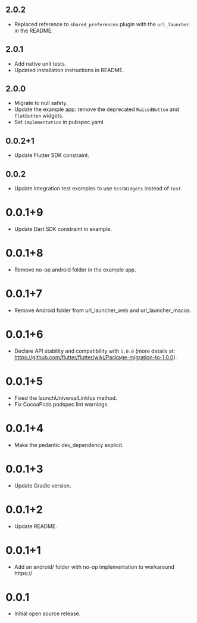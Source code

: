 ## 2.0.2

* Replaced reference to `shared_preferences` plugin with the `url_launcher` in the README.

## 2.0.1

* Add native unit tests.
* Updated installation instructions in README.

## 2.0.0

* Migrate to null safety.
* Update the example app: remove the deprecated `RaisedButton` and `FlatButton` widgets.
* Set `implementation` in pubspec.yaml

## 0.0.2+1

* Update Flutter SDK constraint.

## 0.0.2

* Update integration test examples to use `testWidgets` instead of `test`.

# 0.0.1+9

* Update Dart SDK constraint in example.

# 0.0.1+8

* Remove no-op android folder in the example app.

# 0.0.1+7

* Remove Android folder from url_launcher_web and url_launcher_macos.

# 0.0.1+6

* Declare API stability and compatibility with `1.0.0` (more details at: https://github.com/flutter/flutter/wiki/Package-migration-to-1.0.0).

# 0.0.1+5

* Fixed the launchUniversalLinkIos method.
* Fix CocoaPods podspec lint warnings.

# 0.0.1+4

* Make the pedantic dev_dependency explicit.

# 0.0.1+3

* Update Gradle version.

# 0.0.1+2

* Update README.

# 0.0.1+1

* Add an android/ folder with no-op implementation to workaround https://

# 0.0.1

* Initial open source release.
